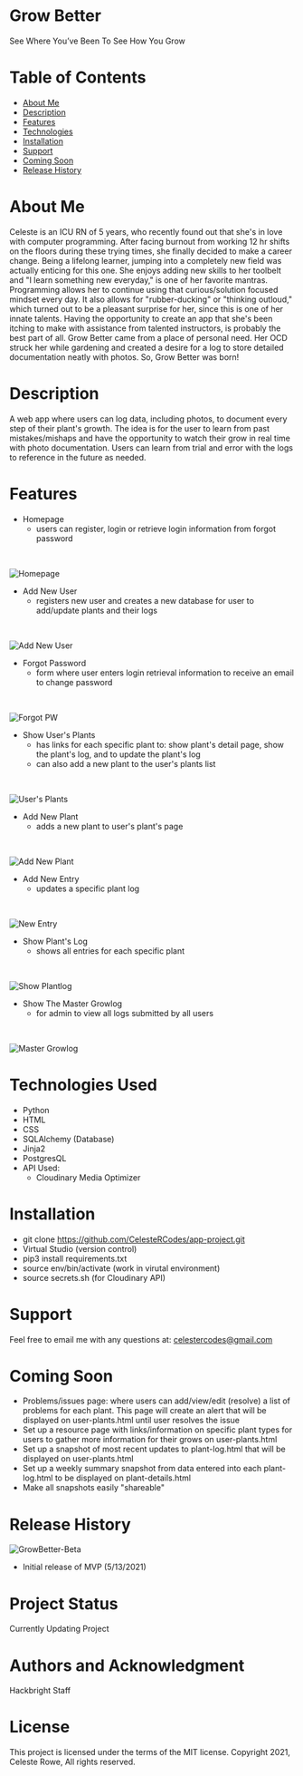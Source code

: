 
# Grow Better
See Where You’ve Been To See How You Grow

# Table of Contents
* [About Me](#about-me)
* [Description](#description)
* [Features](#features)
* [Technologies](#tech)
* [Installation](#install)
* [Support](#support)
* [Coming Soon](#comming-soon)
* [Release History](#release-history)



# <a name="about-me">
# About Me
Celeste is an ICU RN of 5 years, who recently found out that she's in love with computer programming. After facing burnout from working 12 hr shifts on the floors during these trying times, she finally decided to make a career change. Being a lifelong learner, jumping into a completely new field was actually enticing for this one. She enjoys adding new skills to her toolbelt and "I learn something new everyday," is one of her favorite mantras. 
Programming allows her to continue using that curious/solution focused mindset every day. It also allows for "rubber-ducking" or "thinking outloud," which turned out to be a pleasant surprise for her, since this is one of her innate talents. Having the opportunity to create an app that she's been itching to make with assistance from talented instructors, is probably the best part of all. Grow Better came from a place of personal need. Her OCD struck her while gardening and created a desire for a log to store detailed documentation neatly with photos. So, Grow Better was born!  </a>

# <a name="description">
# Description
A web app where users can log data, including photos, to document every step of their plant's growth. The idea is for the user to learn from past mistakes/mishaps and have the opportunity to watch their grow in real time with photo documentation. Users can learn from trial and error with the logs to reference in the future as needed. 
</a>

# <a name="feautures">
# Features

* Homepage
    * users can register, login or retrieve login information from forgot password 

<br>

![Homepage](https://github.com/CelesteRCodes/app-project/blob/main/homepage.jpg.png)     

* Add New User
    * registers new user and creates a new database for user to add/update plants and their logs 

<br>

![Add New User](https://github.com/CelesteRCodes/app-project/blob/main/newuser.jpg)    
    

* Forgot Password
    * form where user enters login retrieval information to receive an email to change password 

<br>

![Forgot PW](https://github.com/CelesteRCodes/app-project/blob/main/forgot.jpg) 
    
* Show User's Plants
    * has links for each specific plant to: show plant's detail page, show the plant's log, and to update the plant's log
    * can also add a new plant to the user's plants list 

<br>

![User's Plants](https://github.com/CelesteRCodes/app-project/blob/main/userplants.jpg) 

* Add New Plant
    * adds a new plant to user's plant's page 
    
<br>

![Add New Plant](https://github.com/CelesteRCodes/app-project/blob/main/newplant.jpg.png) 

* Add New Entry
    * updates a specific plant log 

<br>

![New Entry](https://github.com/CelesteRCodes/app-project/blob/main/newentry.jpg.png) 


* Show Plant's Log
    * shows all entries for each specific plant 

 <br>

![Show Plantlog](https://github.com/CelesteRCodes/app-project/blob/main/plantlog.jpg) 

* Show The Master Growlog
    * for admin to view all logs submitted by all users </a>

<br>

![Master Growlog](https://github.com/CelesteRCodes/app-project/blob/main/masterlog.jpg) 


# <a name="tech">
# Technologies Used
* Python
* HTML
* CSS
* SQLAlchemy (Database)
* Jinja2
* PostgresQL
* API Used:
    * Cloudinary Media Optimizer
</a>

# <a name="install">
# Installation
* git clone https://github.com/CelesteRCodes/app-project.git
* Virtual Studio (version control)
* pip3 install requirements.txt
* source env/bin/activate (work in virutal environment)
* source secrets.sh (for Cloudinary API)
</a>


# <a name="support"> 
# Support
Feel free to email me with any questions at: celestercodes@gmail.com 
</a>

# <a name="coming-soon">
# Coming Soon
* Problems/issues page: where users can add/view/edit (resolve) a list of problems for each plant.
This page will create an alert that will be displayed on user-plants.html until user resolves the issue
* Set up a resource page with links/information on specific plant types for users to gather more information for their grows on user-plants.html
* Set up a snapshot of most recent updates to plant-log.html that will be displayed on user-plants.html
* Set up a weekly summary snapshot from data entered into each plant-log.html to be displayed on plant-details.html 
* Make all snapshots easily "shareable" 
</a>

# <a name="release-history">
# Release History
![GrowBetter-Beta](https://img.shields.io/badge/GrowBetter-0.1.0-evergreen.svg) 
* Initial release of MVP (5/13/2021)
</a>


# Project Status
Currently Updating Project

# Authors and Acknowledgment
Hackbright Staff 

# License
This project is licensed under the terms of the MIT license.
Copyright 2021, Celeste Rowe, All rights reserved.


